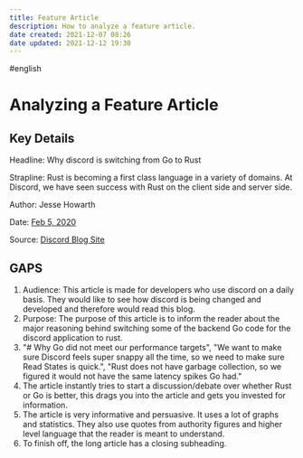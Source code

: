 ```yaml
---
title: Feature Article
description: How to analyze a feature article.
date created: 2021-12-07 08:26
date updated: 2021-12-12 19:30
---
```

#english 

# Analyzing a Feature Article

## Key Details

Headline: Why discord is switching from Go to Rust

Strapline: Rust is becoming a first class language in a variety of domains. At Discord, we have seen success with Rust on the client side and server side.

Author: Jesse Howarth

Date: [Feb 5, 2020](https://blog.discord.com/why-discord-is-switching-from-go-to-rust-a190bbca2b1f?source=post_page-----a190bbca2b1f-----------------------------------)

Source: [Discord Blog Site](https://blog.discord.com/why-discord-is-switching-from-go-to-rust-a190bbca2b1f)

## GAPS

1. Audience: This article is made for developers who use discord on a daily basis. They would like to see how discord is being changed and developed and therefore would read this blog.
2. Purpose: The purpose of this article is to inform the reader about the major reasoning behind switching some of the backend Go code for the discord application to rust.
3. "# Why Go did not meet our performance targets", "We want to make sure Discord feels super snappy all the time, so we need to make sure Read States is quick.", "Rust does not have garbage collection, so we figured it would not have the same latency spikes Go had."
4. The article instantly tries to start a discussion/debate over whether Rust or Go is better, this drags you into the article and gets you invested for information.
5. The article is very informative and persuasive. It uses a lot of graphs and statistics. They also use quotes from authority figures and higher level language that the reader is meant to understand.
6. To finish off, the long article has a closing subheading.
